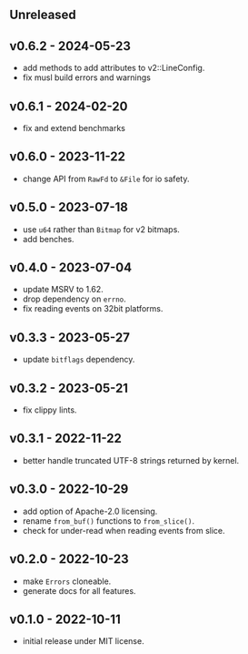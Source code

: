 <a name="unreleased"></a>

## Unreleased

<a name="v0.6.2"></a>

## v0.6.2 - 2024-05-23

- add methods to add attributes to v2::LineConfig.
- fix musl build errors and warnings

<a name="v0.6.1"></a>

## v0.6.1 - 2024-02-20

- fix and extend benchmarks

<a name="v0.6.0"></a>

## v0.6.0 - 2023-11-22

- change API from `RawFd` to `&File` for io safety.

<a name="v0.5.0"></a>

## v0.5.0 - 2023-07-18

- use `u64` rather than `Bitmap` for v2 bitmaps.
- add benches.

<a name="v0.4.0"></a>

## v0.4.0 - 2023-07-04

- update MSRV to 1.62.
- drop dependency on `errno`.
- fix reading events on 32bit platforms.

<a name="v0.3.3"></a>

## v0.3.3 - 2023-05-27

- update `bitflags` dependency.

<a name="v0.3.2"></a>

## v0.3.2 - 2023-05-21

- fix clippy lints.

<a name="v0.3.1"></a>

## v0.3.1 - 2022-11-22

- better handle truncated UTF-8 strings returned by kernel.

<a name="v0.3.0"></a>

## v0.3.0 - 2022-10-29

- add option of Apache-2.0 licensing.
- rename `from_buf()` functions to `from_slice()`.
- check for under-read when reading events from slice.

<a name="v0.2.0"></a>

## v0.2.0 - 2022-10-23

- make `Errors` cloneable.
- generate docs for all features.

<a name="v0.1.0"></a>

## v0.1.0 - 2022-10-11

- initial release under MIT license.
